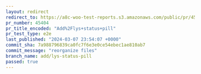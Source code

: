 ```yaml
---
layout: redirect
redirect_to: https://a8c-woo-test-reports.s3.amazonaws.com/public/pr/45404/e2e/index.html
pr_number: 45404
pr_title_encoded: "Add%2Flys+status+pill"
pr_test_type: e2e
last_published: "2024-03-07 23:54:07 +0000"
commit_sha: 7a988796839ca0fc7f6e3e0ce54ebec1ae810ab7
commit_message: "reorganize files"
branch_name: add/lys-status-pill
passed: true
---
```


